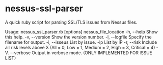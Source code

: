# nessus-ssl-parser
A quick ruby script for parsing SSL/TLS issues from Nessus files.

Usage:
  nessus_ssl_parser.rb [options] nessus_file_location
  -h, --help       Show this help.
  -v, --version    Show the version number.
  -l, --logfile    Specify the filename for output.
  -i, --isseus     List by issue.
  -ip              List by IP 
  -r, --risk       Include all risk levels above X (All = 0, Low = 1, Medium = 2, High = 3, Critical = 4)
  -V. --verbose    Output in verbose mode. (ONLY IMPLEMENTED FOR ISSUE LIST)
